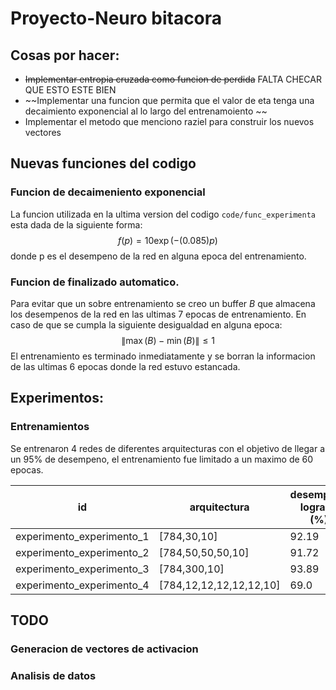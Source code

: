 # Proyecto-Neuro bitacora
## Cosas por hacer:
- ~~Implementar entropia cruzada como funcion de perdida~~ FALTA CHECAR QUE ESTO ESTE BIEN
- ~~Implementar una funcion que permita que el valor de eta tenga una decaimiento exponencial al lo largo del entrenamoiento ~~
- Implementar el metodo que menciono raziel para construir los nuevos vectores 

## Nuevas funciones del codigo
### Funcion de decaimeniento exponencial
La funcion utilizada en la ultima version del codigo `code/func_experimenta` esta dada de la siguiente forma:
$$f(p) = 10 \exp(-(0.085)p) $$
donde p es el desempeno de la red en alguna epoca del entrenamiento.

### Funcion de finalizado automatico.
Para evitar que un sobre entrenamiento se creo un buffer $B$ que almacena los desempenos de la red en las ultimas 7 epocas de
entrenamiento. En caso de que se cumpla la siguiente desigualdad en alguna epoca:
$$ \| \max(B) - \min(B) \| \leq 1  $$
El entrenamiento es terminado inmediatamente y se borran la informacion de las ultimas 6 epocas donde la red estuvo estancada.

## Experimentos:
### Entrenamientos
Se entrenaron 4 redes de diferentes arquitecturas con el objetivo de llegar a un 95% de desempeno, el entrenamiento fue 
limitado a un maximo de 60 epocas.

| id                        | arquitectura            | desempeno logrado (%) | epocas de entrenamiento |
|---------------------------|-------------------------|-----------------------|-------------------------|
| experimento_experimento_1 | [784,30,10]             | 92.19                 | 7                       |
| experimento_experimento_2 | [784,50,50,50,10]       | 91.72                 | 7                       |
| experimento_experimento_3 | [784,300,10]            | 93.89                 | 7                       |
| experimento_experimento_4 | [784,12,12,12,12,12,10] | 69.0                  | 57                      |


## TODO

### Generacion de vectores de activacion

### Analisis de datos 
